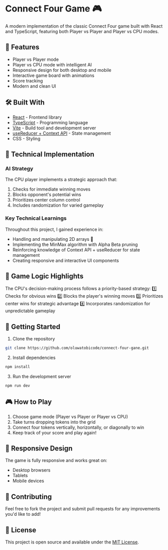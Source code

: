 # Connect Four Game 🎮

A modern implementation of the classic Connect Four game built with React and TypeScript, featuring both Player vs Player and Player vs CPU modes.

## 🌟 Features

- Player vs Player mode
- Player vs CPU mode with intelligent AI
- Responsive design for both desktop and mobile
- Interactive game board with animations
- Score tracking
- Modern and clean UI

## 🛠️ Built With

- [React](https://reactjs.org/) - Frontend library
- [TypeScript](https://www.typescriptlang.org/) - Programming language
- [Vite](https://vitejs.dev/) - Build tool and development server
- [useReducer + Context API](https://reactjs.org/docs/context.html) - State management
- CSS - Styling

## 🧠 Technical Implementation

### AI Strategy

The CPU player implements a strategic approach that:

1. Checks for immediate winning moves
2. Blocks opponent's potential wins
3. Prioritizes center column control
4. Includes randomization for varied gameplay

### Key Technical Learnings

Throughout this project, I gained experience in:

- Handling and manipulating 2D arrays 🧩
- Implementing the MinMax algorithm with Alpha Beta pruning
- Reinforcing knowledge of Context API + useReducer for state management
- Creating responsive and interactive UI components

## 🎯 Game Logic Highlights

The CPU's decision-making process follows a priority-based strategy:
1️⃣ Checks for obvious wins
2️⃣ Blocks the player's winning moves
3️⃣ Prioritizes center wins for strategic advantage
4️⃣ Incorporates randomization for unpredictable gameplay

## 🚀 Getting Started

1. Clone the repository

```bash
git clone https://github.com/oluwatobicode/connect-four-gane.git
```

2. Install dependencies

```bash
npm install
```

3. Run the development server

```bash
npm run dev
```

## 🎮 How to Play

1. Choose game mode (Player vs Player or Player vs CPU)
2. Take turns dropping tokens into the grid
3. Connect four tokens vertically, horizontally, or diagonally to win
4. Keep track of your score and play again!

## 📱 Responsive Design

The game is fully responsive and works great on:

- Desktop browsers
- Tablets
- Mobile devices

## 🤝 Contributing

Feel free to fork the project and submit pull requests for any improvements you'd like to add!

## 📝 License

This project is open source and available under the [MIT License](LICENSE).
